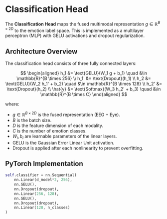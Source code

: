 # Classification Head

The **Classification Head** maps the fused multimodal representation $g \in \mathbb{R}^{B \times 2D}$ to the emotion label space. This is implemented as a multilayer perceptron (MLP) with GELU activations and dropout regularization.

## Architecture Overview

The classification head consists of three fully connected layers:

$$
\begin{aligned}
h_1 &= \text{GELU}(W_1 g + b_1) \quad &\in \mathbb{R}^{B \times 256} \\
h_1' &= \text{Dropout}(h_1) \\
h_2 &= \text{GELU}(W_2 h_1' + b_2) \quad &\in \mathbb{R}^{B \times 128} \\
h_2' &= \text{Dropout}(h_2) \\
\hat{y} &= \text{Softmax}(W_3 h_2' + b_3) \quad &\in \mathbb{R}^{B \times C}
\end{aligned}
$$

where:
- $g \in \mathbb{R}^{B \times 2D}$ is the fused representation (EEG + Eye).
- $B$ is the batch size.
- $D$ is the feature dimension of each modality.
- $C$ is the number of emotion classes.
- $W_i, b_i$ are learnable parameters of the linear layers.
- GELU is the Gaussian Error Linear Unit activation.
- Dropout is applied after each nonlinearity to prevent overfitting.

## PyTorch Implementation

```python
self.classifier = nn.Sequential(
    nn.Linear(d_model*2, 256),
    nn.GELU(),
    nn.Dropout(dropout),
    nn.Linear(256, 128),
    nn.GELU(),
    nn.Dropout(dropout),
    nn.Linear(128, n_classes)
)
